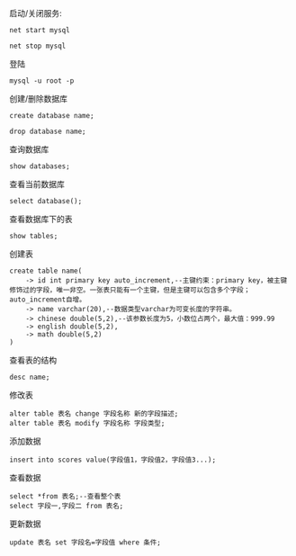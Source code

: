 启动/关闭服务:

```mysql
net start mysql
```

```mysql
net stop mysql
```

登陆

```mysql
mysql -u root -p
```

创建/删除数据库

```mysql
create database name;
```

```mysql
drop database name;
```

查询数据库

```mysql
show databases;
```

查看当前数据库

```mysql
select database();
```

查看数据库下的表

```mysql
show tables;
```

创建表

```mysql
create table name(
    -> id int primary key auto_increment,--主键约束：primary key，被主键修饰过的字段，唯一非空。一张表只能有一个主键，但是主键可以包含多个字段；auto_increment自增。
    -> name varchar(20),--数据类型varchar为可变长度的字符串。
    -> chinese double(5,2),--该参数长度为5，小数位占两个，最大值：999.99
    -> english double(5,2),
    -> math double(5,2)
)
```

查看表的结构

```mysql
desc name;
```

修改表

```mysql
alter table 表名 change 字段名称 新的字段描述;
alter table 表名 modify 字段名称 字段类型;
```

添加数据

```mysql
insert into scores value(字段值1，字段值2，字段值3...);
```

查看数据

```mysql
select *from 表名;--查看整个表
select 字段一,字段二 from 表名;
```

更新数据

```mysql
update 表名 set 字段名=字段值 where 条件;
```


